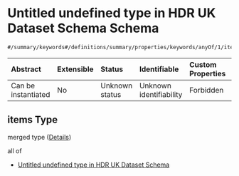# Untitled undefined type in HDR UK Dataset Schema Schema

```txt
#/summary/keywords#/definitions/summary/properties/keywords/anyOf/1/items
```



| Abstract            | Extensible | Status         | Identifiable            | Custom Properties | Additional Properties | Access Restrictions | Defined In                                                                                        |
| :------------------ | :--------- | :------------- | :---------------------- | :---------------- | :-------------------- | :------------------ | :------------------------------------------------------------------------------------------------ |
| Can be instantiated | No         | Unknown status | Unknown identifiability | Forbidden         | Allowed               | none                | [dataset.schema.json*](../../../schema/dataset/latest/dataset.schema.json "open original schema") |

## items Type

merged type ([Details](dataset-definitions-summary-properties-keywords-anyof-1-items.md))

all of

*   [Untitled undefined type in HDR UK Dataset Schema](dataset-definitions-summary-properties-keywords-anyof-1-items-allof-0.md "check type definition")
